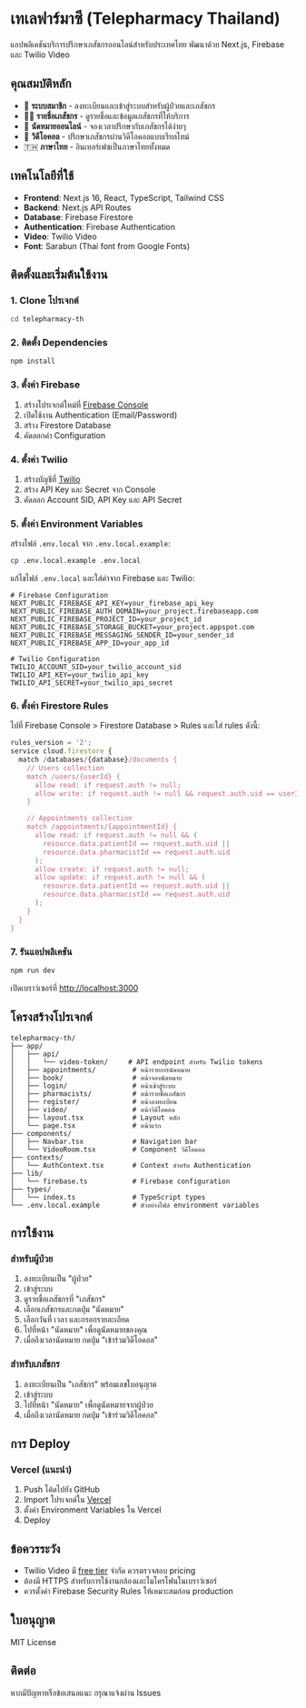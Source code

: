 # เทเลฟาร์มาซี (Telepharmacy Thailand)

แอปพลิเคชันบริการปรึกษาเภสัชกรออนไลน์สำหรับประเทศไทย พัฒนาด้วย Next.js, Firebase และ Twilio Video

## คุณสมบัติหลัก

- 🔐 **ระบบสมาชิก** - ลงทะเบียนและเข้าสู่ระบบสำหรับผู้ป่วยและเภสัชกร
- 👨‍⚕️ **รายชื่อเภสัชกร** - ดูรายชื่อและข้อมูลเภสัชกรที่ให้บริการ
- 📅 **นัดหมายออนไลน์** - จองเวลาปรึกษากับเภสัชกรได้ง่ายๆ
- 🎥 **วิดีโอคอล** - ปรึกษาเภสัชกรผ่านวิดีโอคอลแบบเรียลไทม์
- 🇹🇭 **ภาษาไทย** - อินเทอร์เฟซเป็นภาษาไทยทั้งหมด

## เทคโนโลยีที่ใช้

- **Frontend**: Next.js 16, React, TypeScript, Tailwind CSS
- **Backend**: Next.js API Routes
- **Database**: Firebase Firestore
- **Authentication**: Firebase Authentication
- **Video**: Twilio Video
- **Font**: Sarabun (Thai font from Google Fonts)

## ติดตั้งและเริ่มต้นใช้งาน

### 1. Clone โปรเจกต์

```bash
cd telepharmacy-th
```

### 2. ติดตั้ง Dependencies

```bash
npm install
```

### 3. ตั้งค่า Firebase

1. สร้างโปรเจกต์ใหม่ที่ [Firebase Console](https://console.firebase.google.com/)
2. เปิดใช้งาน Authentication (Email/Password)
3. สร้าง Firestore Database
4. คัดลอกค่า Configuration

### 4. ตั้งค่า Twilio

1. สร้างบัญชีที่ [Twilio](https://www.twilio.com/)
2. สร้าง API Key และ Secret จาก Console
3. คัดลอก Account SID, API Key และ API Secret

### 5. ตั้งค่า Environment Variables

สร้างไฟล์ `.env.local` จาก `.env.local.example`:

```bash
cp .env.local.example .env.local
```

แก้ไขไฟล์ `.env.local` และใส่ค่าจาก Firebase และ Twilio:

```env
# Firebase Configuration
NEXT_PUBLIC_FIREBASE_API_KEY=your_firebase_api_key
NEXT_PUBLIC_FIREBASE_AUTH_DOMAIN=your_project.firebaseapp.com
NEXT_PUBLIC_FIREBASE_PROJECT_ID=your_project_id
NEXT_PUBLIC_FIREBASE_STORAGE_BUCKET=your_project.appspot.com
NEXT_PUBLIC_FIREBASE_MESSAGING_SENDER_ID=your_sender_id
NEXT_PUBLIC_FIREBASE_APP_ID=your_app_id

# Twilio Configuration
TWILIO_ACCOUNT_SID=your_twilio_account_sid
TWILIO_API_KEY=your_twilio_api_key
TWILIO_API_SECRET=your_twilio_api_secret
```

### 6. ตั้งค่า Firestore Rules

ไปที่ Firebase Console > Firestore Database > Rules และใส่ rules ดังนี้:

```javascript
rules_version = '2';
service cloud.firestore {
  match /databases/{database}/documents {
    // Users collection
    match /users/{userId} {
      allow read: if request.auth != null;
      allow write: if request.auth != null && request.auth.uid == userId;
    }

    // Appointments collection
    match /appointments/{appointmentId} {
      allow read: if request.auth != null && (
        resource.data.patientId == request.auth.uid ||
        resource.data.pharmacistId == request.auth.uid
      );
      allow create: if request.auth != null;
      allow update: if request.auth != null && (
        resource.data.patientId == request.auth.uid ||
        resource.data.pharmacistId == request.auth.uid
      );
    }
  }
}
```

### 7. รันแอปพลิเคชัน

```bash
npm run dev
```

เปิดเบราว์เซอร์ที่ [http://localhost:3000](http://localhost:3000)

## โครงสร้างโปรเจกต์

```
telepharmacy-th/
├── app/
│   ├── api/
│   │   └── video-token/     # API endpoint สำหรับ Twilio tokens
│   ├── appointments/         # หน้ารายการนัดหมาย
│   ├── book/                 # หน้าจองนัดหมาย
│   ├── login/                # หน้าเข้าสู่ระบบ
│   ├── pharmacists/          # หน้ารายชื่อเภสัชกร
│   ├── register/             # หน้าลงทะเบียน
│   ├── video/                # หน้าวิดีโอคอล
│   ├── layout.tsx            # Layout หลัก
│   └── page.tsx              # หน้าแรก
├── components/
│   ├── Navbar.tsx            # Navigation bar
│   └── VideoRoom.tsx         # Component วิดีโอคอล
├── contexts/
│   └── AuthContext.tsx       # Context สำหรับ Authentication
├── lib/
│   └── firebase.ts           # Firebase configuration
├── types/
│   └── index.ts              # TypeScript types
└── .env.local.example        # ตัวอย่างไฟล์ environment variables
```

## การใช้งาน

### สำหรับผู้ป่วย

1. ลงทะเบียนเป็น "ผู้ป่วย"
2. เข้าสู่ระบบ
3. ดูรายชื่อเภสัชกรที่ "เภสัชกร"
4. เลือกเภสัชกรและกดปุ่ม "นัดหมาย"
5. เลือกวันที่ เวลา และกรอกรายละเอียด
6. ไปที่หน้า "นัดหมาย" เพื่อดูนัดหมายของคุณ
7. เมื่อถึงเวลานัดหมาย กดปุ่ม "เข้าร่วมวิดีโอคอล"

### สำหรับเภสัชกร

1. ลงทะเบียนเป็น "เภสัชกร" พร้อมเลขใบอนุญาต
2. เข้าสู่ระบบ
3. ไปที่หน้า "นัดหมาย" เพื่อดูนัดหมายจากผู้ป่วย
4. เมื่อถึงเวลานัดหมาย กดปุ่ม "เข้าร่วมวิดีโอคอล"

## การ Deploy

### Vercel (แนะนำ)

1. Push โค้ดไปยัง GitHub
2. Import โปรเจกต์ใน [Vercel](https://vercel.com)
3. ตั้งค่า Environment Variables ใน Vercel
4. Deploy

## ข้อควรระวัง

- Twilio Video มี [free tier](https://www.twilio.com/video/pricing) จำกัด ควรตรวจสอบ pricing
- ต้องมี HTTPS สำหรับการใช้งานกล้องและไมโครโฟนในเบราว์เซอร์
- ควรตั้งค่า Firebase Security Rules ให้เหมาะสมก่อน production

## ใบอนุญาต

MIT License

## ติดต่อ

หากมีปัญหาหรือข้อเสนอแนะ กรุณาแจ้งผ่าน Issues
